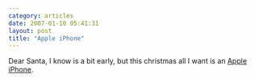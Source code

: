 ```yaml
---
category: articles
date: 2007-01-10 05:41:31
layout: post
title: "Apple iPhone"
---
```


Dear Santa, I know is a bit early, but this christmas all I want is an <a href="http://www.apple.com/iphone/">Apple iPhone</a>.
